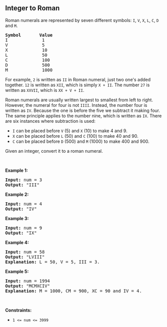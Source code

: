 ## Integer to Roman
<p>Roman numerals are represented by seven different symbols:&nbsp;<code>I</code>, <code>V</code>, <code>X</code>, <code>L</code>, <code>C</code>, <code>D</code> and <code>M</code>.</p>
<pre><strong>Symbol</strong>       <strong>Value</strong>
I             1
V             5
X             10
L             50
C             100
D             500
M             1000</pre>
<p>For example,&nbsp;<code>2</code> is written as <code>II</code>&nbsp;in Roman numeral, just two one's added together. <code>12</code> is written as&nbsp;<code>XII</code>, which is simply <code>X + II</code>. The number <code>27</code> is written as <code>XXVII</code>, which is <code>XX + V + II</code>.</p>
<p>Roman numerals are usually written largest to smallest from left to right. However, the numeral for four is not <code>IIII</code>. Instead, the number four is written as <code>IV</code>. Because the one is before the five we subtract it making four. The same principle applies to the number nine, which is written as <code>IX</code>. There are six instances where subtraction is used:</p>
<ul>
	<li><code>I</code> can be placed before <code>V</code> (5) and <code>X</code> (10) to make 4 and 9.&nbsp;</li>
	<li><code>X</code> can be placed before <code>L</code> (50) and <code>C</code> (100) to make 40 and 90.&nbsp;</li>
	<li><code>C</code> can be placed before <code>D</code> (500) and <code>M</code> (1000) to make 400 and 900.</li>
</ul>
<p>Given an integer, convert it to a roman numeral.</p>
<p>&nbsp;</p>
<p><strong>Example 1:</strong></p>
<pre><strong>Input:</strong> num = 3
<strong>Output:</strong> "III"
</pre>
<p><strong>Example 2:</strong></p>
<pre><strong>Input:</strong> num = 4
<strong>Output:</strong> "IV"
</pre>
<p><strong>Example 3:</strong></p>
<pre><strong>Input:</strong> num = 9
<strong>Output:</strong> "IX"
</pre>
<p><strong>Example 4:</strong></p>
<pre><strong>Input:</strong> num = 58
<strong>Output:</strong> "LVIII"
<strong>Explanation:</strong> L = 50, V = 5, III = 3.
</pre>
<p><strong>Example 5:</strong></p>
<pre><strong>Input:</strong> num = 1994
<strong>Output:</strong> "MCMXCIV"
<strong>Explanation:</strong> M = 1000, CM = 900, XC = 90 and IV = 4.
</pre>
<p>&nbsp;</p>
<p><strong>Constraints:</strong></p>
<ul>
	<li><code>1 &lt;= num &lt;= 3999</code></li>
</ul>
